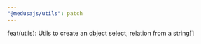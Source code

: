 ```yaml
---
"@medusajs/utils": patch
---
```


feat(utils): Utils to create an object select, relation from a string[]
